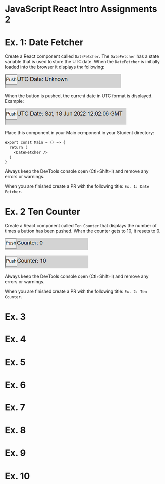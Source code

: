 # JavaScript React Intro Assignments 2

# Ex. 1: Date Fetcher

Create a React component called `DateFetcher`.  The `DateFetcher` has a state variable that is used to store the UTC date.  When the `DateFetcher` is initially loaded into the browser it displays the following:

![](./docs/ex1a.png)

When the button is pushed, the current date in UTC format is displayed.  Example:

![](./docs/ex1b.png)


Place this component in your Main component in your Student directory:

```
export const Main = () => {
  return (
    <DateFetcher />
  )
}
```

Always keep the DevTools console open (Ctl+Shift+I) and remove any errors or warnings.

When you are finished create a PR with the following title: `Ex. 1: Date Fetcher`.


# Ex. 2 Ten Counter
Create a React component called `Ten Counter` that displays the number of times a button has been pushed.  When the counter gets to 10, it resets to 0.

![](./docs/ex2a.png)


![](./docs/ex2b.png)

Always keep the DevTools console open (Ctl+Shift+I) and remove any errors or warnings.

When you are finished create a PR with the following title: `Ex. 2: Ten Counter`.

# Ex. 3


# Ex. 4


# Ex. 5


# Ex. 6


# Ex. 7


# Ex. 8


# Ex. 9


# Ex. 10